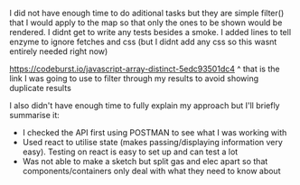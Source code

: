 I did not have enough time to do aditional tasks but they are simple filter() that I would apply to the map so that only the ones to be shown would be rendered.
I didnt get to write any tests besides a smoke. I added lines to tell enzyme to ignore fetches and css (but I didnt add any css so this wasnt entirely needed right now)

https://codeburst.io/javascript-array-distinct-5edc93501dc4
^ that is the link I was going to use to filter through my results to avoid showing duplicate results 

I also didn't have enough time to fully explain my approach but I'll briefly summarise it:
- I checked the API first using POSTMAN to see what I was working with 
- Used react to utilise state (makes passing/displaying information very easy). Testing on react is easy to set up and can test a lot
- Was not able to make a sketch but split gas and elec apart so that components/containers only deal with what they need to know about